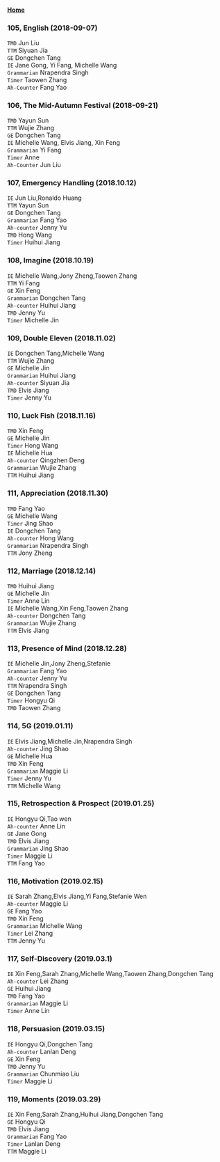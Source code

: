 #### [Home](https://eshtmc.github.io/)    

### 105, English (2018-09-07)
`TMD` Jun Liu  
`TTM` Siyuan Jia          
`GE` Dongchen Tang     
`IE` Jane Gong, Yi Fang, Michelle Wang  
`Grammarian` Nrapendra Singh  
`Timer` Taowen Zhang    
`Ah-Counter` Fang Yao  

### 106, The Mid-Autumn Festival (2018-09-21)  
`TMD` Yayun Sun  
`TTM` Wujie Zhang           
`GE` Dongchen Tang      
`IE` Michelle Wang, Elvis Jiang, Xin Feng  
`Grammarian` Yi Fang  
`Timer` Anne     
`Ah-Counter` Jun Liu  

### 107, Emergency Handling (2018.10.12)   
`IE` Jun Liu,Ronaldo Huang   
`TTM` Yayun Sun   
`GE` Dongchen Tang   
`Grammarian` Fang Yao   
`Ah-counter` Jenny Yu   
`TMD` Hong Wang   
`Timer` Huihui Jiang   

### 108, Imagine (2018.10.19)   
`IE` Michelle Wang,Jony Zheng,Taowen Zhang   
`TTM` Yi Fang   
`GE` Xin Feng   
`Grammarian` Dongchen Tang   
`Ah-counter` Huihui Jiang   
`TMD` Jenny Yu   
`Timer` Michelle Jin   

### 109, Double Eleven (2018.11.02)   
`IE` Dongchen Tang,Michelle Wang   
`TTM` Wujie Zhang   
`GE` Michelle Jin   
`Grammarian` Huihui Jiang   
`Ah-counter` Siyuan Jia   
`TMD` Elvis Jiang   
`Timer` Jenny Yu   

### 110, Luck Fish (2018.11.16)   
`TMD` Xin Feng   
`GE` Michelle Jin   
`Timer` Hong Wang   
`IE` Michelle Hua   
`Ah-counter` Qingzhen Deng   
`Grammarian` Wujie Zhang   
`TTM` Huihui Jiang   

### 111, Appreciation (2018.11.30)   
`TMD` Fang Yao   
`GE` Michelle Wang   
`Timer` Jing Shao   
`IE` Dongchen Tang   
`Ah-counter` Hong Wang   
`Grammarian` Nrapendra Singh   
`TTM` Jony Zheng   

### 112, Marriage (2018.12.14)   
`TMD` Huihui Jiang   
`GE` Michelle Jin   
`Timer` Anne Lin   
`IE` Michelle Wang,Xin Feng,Taowen Zhang   
`Ah-counter` Dongchen Tang   
`Grammarian` Wujie Zhang   
`TTM` Elvis Jiang   

### 113, Presence of Mind (2018.12.28)   
`IE` Michelle Jin,Jony Zheng,Stefanie   
`Grammarian` Fang Yao   
`Ah-counter` Jenny Yu   
`TTM` Nrapendra Singh   
`GE` Dongchen Tang   
`Timer` Hongyu Qi   
`TMD` Taowen Zhang   

### 114, 5G (2019.01.11)   
`IE` Elvis Jiang,Michelle Jin,Nrapendra Singh   
`Ah-counter` Jing Shao   
`GE` Michelle Hua   
`TMD` Xin Feng   
`Grammarian` Maggie Li   
`Timer` Jenny Yu   
`TTM` Michelle Wang   

### 115, Retrospection & Prospect (2019.01.25)   
`IE` Hongyu Qi,Tao wen   
`Ah-counter` Anne Lin   
`GE` Jane Gong   
`TMD` Elvis Jiang   
`Grammarian` Jing Shao   
`Timer` Maggie Li   
`TTM` Fang Yao   

### 116, Motivation (2019.02.15)   
`IE` Sarah Zhang,Elvis Jiang,Yi Fang,Stefanie Wen   
`Ah-counter` Maggie Li   
`GE` Fang Yao   
`TMD` Xin Feng   
`Grammarian` Michelle Wang   
`Timer` Lei Zhang   
`TTM` Jenny Yu   

### 117, Self-Discovery (2019.03.1)   
`IE` Xin Feng,Sarah Zhang,Michelle Wang,Taowen Zhang,Dongchen Tang   
`Ah-counter` Lei Zhang   
`GE` Huihui Jiang   
`TMD` Fang Yao   
`Grammarian` Maggie Li   
`Timer` Anne Lin   

### 118, Persuasion (2019.03.15)   
`IE` Hongyu Qi,Dongchen Tang   
`Ah-counter` Lanlan Deng   
`GE` Xin Feng   
`TMD` Jenny Yu   
`Grammarian` Chunmiao Liu   
`Timer` Maggie Li   

### 119, Moments (2019.03.29)   
`IE` Xin Feng,Sarah Zhang,Huihui Jiang,Dongchen Tang   
`GE` Hongyu Qi   
`TMD` Elvis Jiang   
`Grammarian` Fang Yao   
`Timer` Lanlan Deng   
`TTM` Maggie Li   
